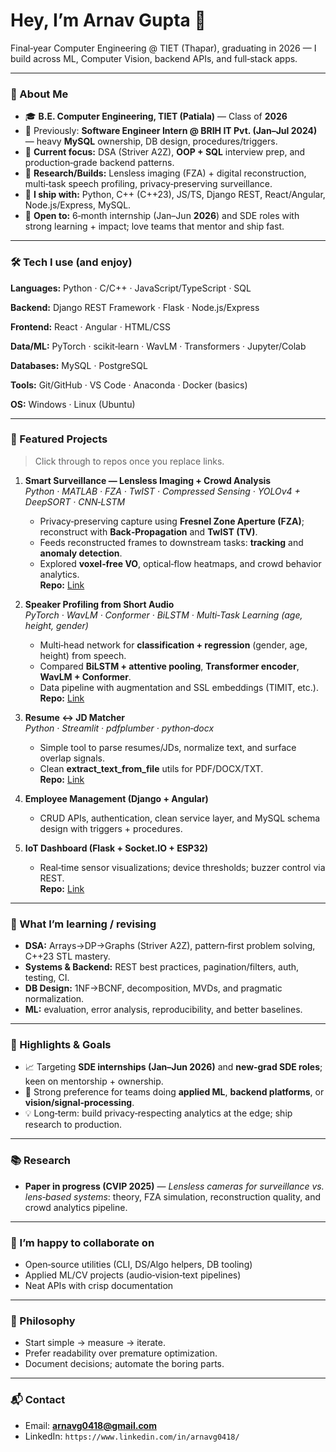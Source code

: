 # Hey, I’m Arnav Gupta 👋
Final‑year Computer Engineering @ TIET (Thapar), graduating in 2026 — I build across ML, Computer Vision, backend APIs, and full‑stack apps.

---

### 🚀 About Me
- 🎓 **B.E. Computer Engineering, TIET (Patiala)** — Class of **2026**
- 💼 Previously: **Software Engineer Intern @ BRIH IT Pvt. (Jan–Jul 2024)** — heavy **MySQL** ownership, DB design, procedures/triggers.
- 🔭 **Current focus:** DSA (Striver A2Z), **OOP + SQL** interview prep, and production‑grade backend patterns.
- 🧪 **Research/Builds:** Lensless imaging (FZA) + digital reconstruction, multi‑task speech profiling, privacy‑preserving surveillance.
- 🧰 **I ship with:** Python, C++ (C++23), JS/TS, Django REST, React/Angular, Node.js/Express, MySQL.
- 🧭 **Open to:** 6‑month internship (Jan–Jun **2026**) and SDE roles with strong learning + impact; love teams that mentor and ship fast.

---

### 🛠️ Tech I use (and enjoy)
**Languages:** Python · C/C++ · JavaScript/TypeScript · SQL

**Backend:** Django REST Framework · Flask · Node.js/Express

**Frontend:** React · Angular · HTML/CSS

**Data/ML:** PyTorch · scikit‑learn · WavLM · Transformers · Jupyter/Colab

**Databases:** MySQL · PostgreSQL

**Tools:** Git/GitHub · VS Code · Anaconda · Docker (basics)

**OS:** Windows · Linux (Ubuntu)

---

### 📌 Featured Projects
> Click through to repos once you replace links.

1. **Smart Surveillance — Lensless Imaging + Crowd Analysis**  
   *Python · MATLAB · FZA · TwIST · Compressed Sensing · YOLOv4 + DeepSORT · CNN‑LSTM*  
   - Privacy‑preserving capture using **Fresnel Zone Aperture (FZA)**; reconstruct with **Back‑Propagation** and **TwIST (TV)**.  
   - Feeds reconstructed frames to downstream tasks: **tracking** and **anomaly detection**.  
   - Explored **voxel‑free VO**, optical‑flow heatmaps, and crowd behavior analytics.  
   **Repo:** [Link](https://github.com/arnav0418/lensless_crowd_analysis)

2. **Speaker Profiling from Short Audio**  
   *PyTorch · WavLM · Conformer · BiLSTM · Multi‑Task Learning (age, height, gender)*  
   - Multi‑head network for **classification + regression** (gender, age, height) from speech.  
   - Compared **BiLSTM + attentive pooling**, **Transformer encoder**, **WavLM + Conformer**.  
   - Data pipeline with augmentation and SSL embeddings (TIMIT, etc.).  
   **Repo:** [Link](https://github.com/Hirdyansh9/sps_speakerProfiling)

3. **Resume ↔ JD Matcher**  
   *Python · Streamlit · pdfplumber · python‑docx*  
   - Simple tool to parse resumes/JDs, normalize text, and surface overlap signals.  
   - Clean **extract_text_from_file** utils for PDF/DOCX/TXT.  
   **Repo:** [Link](https://github.com/arnav0418/resume-jd-matcher)

4. **Employee Management (Django + Angular)**  
   - CRUD APIs, authentication, clean service layer, and MySQL schema design with triggers + procedures.  

5. **IoT Dashboard (Flask + Socket.IO + ESP32)**  
   - Real‑time sensor visualizations; device thresholds; buzzer control via REST.  
   **Repo:** [Link](https://github.com/arnav0418/flask-iot-dashboard)

---

### 🧠 What I’m learning / revising
- **DSA:** Arrays→DP→Graphs (Striver A2Z), pattern‑first problem solving, C++23 STL mastery.
- **Systems & Backend:** REST best practices, pagination/filters, auth, testing, CI.
- **DB Design:** 1NF→BCNF, decomposition, MVDs, and pragmatic normalization.
- **ML:** evaluation, error analysis, reproducibility, and better baselines.

---

### 🏁 Highlights & Goals
- 📈 Targeting **SDE internships (Jan–Jun 2026)** and **new‑grad SDE roles**; keen on mentorship + ownership.
- 🎯 Strong preference for teams doing **applied ML**, **backend platforms**, or **vision/signal‑processing**.
- 💡 Long‑term: build privacy‑respecting analytics at the edge; ship research to production.

---

### 📚 Research
- **Paper in progress (CVIP 2025)** — *Lensless cameras for surveillance vs. lens‑based systems*: theory, FZA simulation, reconstruction quality, and crowd analytics pipeline.

---

### 🤝 I’m happy to collaborate on
- Open‑source utilities (CLI, DS/Algo helpers, DB tooling)
- Applied ML/CV projects (audio‑vision‑text pipelines)
- Neat APIs with crisp documentation

---

### 🧭 Philosophy
- Start simple → measure → iterate.
- Prefer readability over premature optimization.
- Document decisions; automate the boring parts.

---

### 📬 Contact
- Email: **[arnavg0418@gmail.com](mailto:arnavg0418@gmail.com)**
- LinkedIn: `https://www.linkedin.com/in/arnavg0418/`

